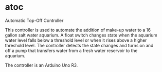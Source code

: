 atoc 
====

Automatic Top-Off Controller

This controller is used to automate the addition of make-up water to a
16 gallon salt water aquarium. A float switch changes state when the
aquarium water level falls below a threshold level or when it rises
above a higher threshold level. The controller detects the state changes
and turns on and off a pump that transfers water from a fresh water
reservoir to the aquarium. 

The controller is an Arduino Uno R3.  
